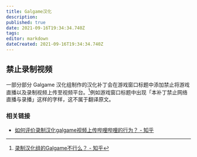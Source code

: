 ```yaml
---
title: Galgame汉化
description: 
published: true
date: 2021-09-16T19:34:34.740Z
tags:
editor: markdown
dateCreated: 2021-09-16T19:34:34.740Z
---
```


## 禁止录制视频

一部分部分 Galgame 汉化组制作的汉化补丁会在游戏窗口标题中添加禁止将游戏直播以及录制视频上传至视频平台。[^56541772]例如游戏窗口标题中出现「本补丁禁止网络直播与录播」这样的字样，这不属于翻译原文。

[^56541772]: [录制汉化组的Galgame不行么？ - 知乎](https://web.archive.org/web/20210509121446/https://www.zhihu.com/question/56541772)

### 相关链接

+ [如何评价录制汉化galgame视频上传哔哩哔哩的行为？ - 知乎](https://web.archive.org/web/20210509121415mp_/https://www.zhihu.com/question/62779037)
